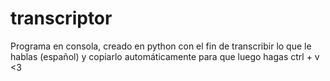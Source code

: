 # transcriptor
Programa en consola, creado en python con el fin de transcribir lo que le hablas (español) y copiarlo automáticamente para que luego hagas ctrl + v &lt;3
